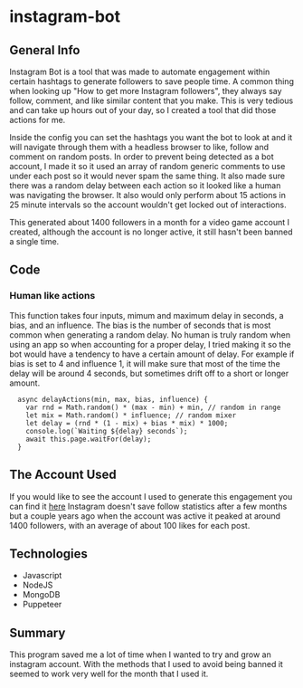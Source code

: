 # instagram-bot

## General Info
Instagram Bot is a tool that was made to automate engagement within certain hashtags to generate followers to save people time. A common thing when looking up
"How to get more Instagram followers", they always say follow, comment, and like similar content that you make. This is very tedious and can take up hours out of 
your day, so I created a tool that did those actions for me.

Inside the config you can set the hashtags you want the bot to look at and it will navigate through them with a headless browser to like, follow and comment on random
posts. In order to prevent being detected as a bot account, I made it so it used an array of random generic comments to use under each post so it would never spam
the same thing. It also made sure there was a random delay between each action so it looked like a human was navigating the browser. It also would only perform
about 15 actions in 25 minute intervals so the account wouldn't get locked out of interactions.

This generated about 1400 followers in a month for a video game account I created, although the account is no longer active, it still hasn't been banned
a single time.

## Code
### Human like actions
This function takes four inputs, mimum and maximum delay in seconds, a bias, and an influence. The bias is the number of seconds that is most common when generating
a random delay. No human is truly random when using an app so when accounting for a proper delay, I tried making it so the bot would have a tendency to have a 
certain amount of delay. For example if bias is set to 4 and influence 1, it will make sure that most of the time the delay will be around 4 seconds, but sometimes
drift off to a short or longer amount.
```
  async delayActions(min, max, bias, influence) {
    var rnd = Math.random() * (max - min) + min, // random in range
    let mix = Math.random() * influence; // random mixer
    let delay = (rnd * (1 - mix) + bias * mix) * 1000;
    console.log(`Waiting ${delay} seconds`);
    await this.page.waitFor(delay);
  }
```

## The Account Used
If you would like to see the account I used to generate this engagement you can find it [here](https://socialblade.com/instagram/user/valorantcircle)
Instagram doesn't save follow statistics after a few months but a couple years ago when the account was active it peaked at around 1400 followers, with an average of
about 100 likes for each post.

## Technologies

* Javascript
* NodeJS
* MongoDB
* Puppeteer


## Summary
This program saved me a lot of time when I wanted to try and grow an instagram account. With the methods that I used to avoid being banned it seemed to work
very well for the month that I used it.
